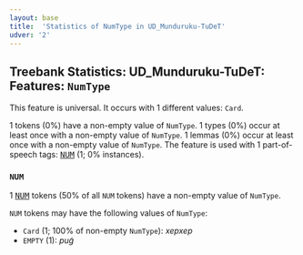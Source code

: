 ```yaml
---
layout: base
title:  'Statistics of NumType in UD_Munduruku-TuDeT'
udver: '2'
---
```


## Treebank Statistics: UD_Munduruku-TuDeT: Features: `NumType`

This feature is universal.
It occurs with 1 different values: `Card`.

1 tokens (0%) have a non-empty value of `NumType`.
1 types (0%) occur at least once with a non-empty value of `NumType`.
1 lemmas (0%) occur at least once with a non-empty value of `NumType`.
The feature is used with 1 part-of-speech tags: <tt><a href="myu_tudet-pos-NUM.html">NUM</a></tt> (1; 0% instances).

### `NUM`

1 <tt><a href="myu_tudet-pos-NUM.html">NUM</a></tt> tokens (50% of all `NUM` tokens) have a non-empty value of `NumType`.

`NUM` tokens may have the following values of `NumType`:

* `Card` (1; 100% of non-empty `NumType`): <em>xepxep</em>
* `EMPTY` (1): <em>pug̃</em>

